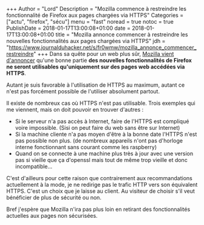 +++
Author = "Lord"
Description = "Mozilla commence à restreindre les fonctionnalité de Firefox aux pages chargées via HTTPS"
Categories = ["actu", "firefox", "sécu"]
menu = "fast"
noread = true
notoc = true
PublishDate = 2018-01-17T13:00:08+01:00
date = 2018-01-17T13:00:08+01:00
title = "Mozilla annonce commencer à restreindre les nouvelles fonctionnalités aux pages chargées via HTTPS"
jdh = "https://www.journalduhacker.net/s/fr0wmw/mozilla_annonce_commencer_restreindre"
+++
Dans sa quête pour un web plus sûr, [Mozilla vient d'annoncer](https://blog.mozilla.org/security/2018/01/15/secure-contexts-everywhere/) qu'une bonne partie **des nouvelles fonctionnalités de Firefox ne seront utilisables qu'uniquement sur des pages web accédées via HTTPS**.

Autant je suis favorable à l'utilisation de HTTPS au maximum, autant ce n'est pas forcément possible de l'utiliser absolument partout. 

Il existe de nombreux cas où HTTPS n'est pas utilisable. Trois exemples qui me viennent, mais on doit pouvoir en trouver d'autres :

  - Si le serveur n'a pas accès à Internet, faire de l'HTTPS est compliqué voire impossible. (Sisi on peut faire du web sans être sur Internet)
  - Si la machine cliente n'a pas moyen d'être à la bonne date l'HTTPS n'est pas possible non plus. (de nombreux appareils n'ont pas d'horloge interne fonctionnant sans courant comme les raspberry)
  - Quand on se connecte à une machine plus très à jour avec une version pas si vieille que ça d'openssl mais tout de même trop vieille et donc incompatible…

C'est d'ailleurs pour cette raison que contrairement aux recommandations actuellement à la mode, je ne redirige pas le trafic HTTP vers son équivalent HTTPS. C'est un choix que je laisse au client. Au visiteur de choisir s'il veut bénéficier de plus de sécurité ou non.

Bref j'espère que Mozilla n'ira pas plus loin en retirant des fonctionnalités actuelles aux pages non sécurisées.


